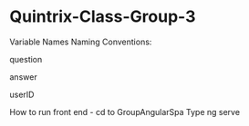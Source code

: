 # Quintrix-Class-Group-3

Variable Names Naming Conventions:

question

answer

userID

How to run front end -
cd to GroupAngularSpa 
Type ng serve 
